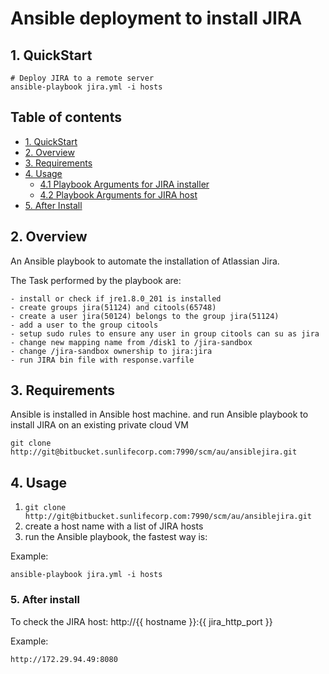 # Ansible deployment to install JIRA 

## 1. QuickStart

```
# Deploy JIRA to a remote server
ansible-playbook jira.yml -i hosts

```

## Table of contents

- [1. QuickStart](#1-quickstart)
- [2. Overview](#2-overview)
- [3. Requirements](#3-requirements)
- [4. Usage](#4-usage)
  - [4.1 Playbook Arguments for JIRA installer](#41-playbook-arguments-for-jira-installer)
  - [4.2 Playbook Arguments for JIRA host](#42-playbook-arguments-for-jira-host)
- [5. After Install](#5-after-install)


## 2. Overview

An Ansible playbook to automate the installation of Atlassian Jira.

The Task performed by the playbook are:

	- install or check if jre1.8.0_201 is installed
	- create groups jira(51124) and citools(65748)
	- create a user jira(50124) belongs to the group jira(51124) 
	- add a user to the group citools
	- setup sudo rules to ensure any user in group citools can su as jira
	- change new mapping name from /disk1 to /jira-sandbox
	- change /jira-sandbox ownership to jira:jira
	- run JIRA bin file with response.varfile


## 3. Requirements

Ansible is installed in Ansible host machine. and run Ansible playbook to install JIRA on an existing private cloud VM

```
git clone http://git@bitbucket.sunlifecorp.com:7990/scm/au/ansiblejira.git
```

## 4. Usage

1. `git clone http://git@bitbucket.sunlifecorp.com:7990/scm/au/ansiblejira.git` 
2. create a host name with a list of JIRA hosts
3. run the Ansible playbook, the fastest way is:

Example:
```
ansible-playbook jira.yml -i hosts
```

### 5. After install

To check the JIRA host: http://{{ hostname }}:{{ jira_http_port }}

Example:
```
http://172.29.94.49:8080
```
